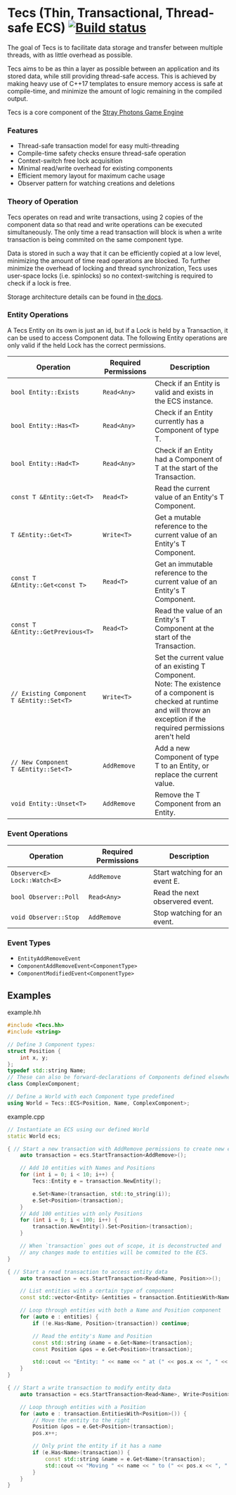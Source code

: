# Tecs (Thin, Transactional, Thread-safe ECS) [![Build status](https://badge.buildkite.com/48e772bb4b965d2edaa01fb82f13809680c2b060fc7cf3e7ae.svg?branch=master)](https://buildkite.com/frustra/tecs)

The goal of Tecs is to facilitate data storage and transfer between multiple threads,
with as little overhead as possible.

Tecs aims to be as thin a layer as possible between an application and its stored data,
while still providing thread-safe access. This is achieved by making heavy use of C++17 templates
to ensure memory access is safe at compile-time, and minimize the amount of logic remaining in the
compiled output.

Tecs is a core component of the [Stray Photons Game Engine](https://github.com/frustra/strayphotons)

### Features

 - Thread-safe transaction model for easy multi-threading
 - Compile-time safety checks ensure thread-safe operation
 - Context-switch free lock acquisition
 - Minimal read/write overhead for existing components
 - Efficient memory layout for maximum cache usage
 - Observer pattern for watching creations and deletions

### Theory of Operation

Tecs operates on read and write transactions, using 2 copies of the component data so that read and
write operations can be executed simultaneously. The only time a read transaction will block is when
a write transaction is being commited on the same component type.

Data is stored in such a way that it can be efficiently copied at a low level, minimizing the amount of
time read operations are blocked. To further minimize the overhead of locking and thread synchronization,
Tecs uses user-space locks (i.e. spinlocks) so no context-switching is required to check if a lock is free.

Storage architecture details can be found in [the docs](https://github.com/xthexder/Tecs/tree/master/docs).

### Entity Operations

A Tecs Entity on its own is just an id, but if a Lock is held by a Transaction, it can be used to
access Component data. The following Entity operations are only valid if the held Lock has the
correct permissions.

| Operation                                        | Required Permissions | Description                                                                 |
|--------------------------------------------------|----------------------|-----------------------------------------------------------------------------|
| `bool Entity::Exists`                            | `Read<Any>`          | Check if an Entity is valid and exists in the ECS instance.                 |
| `bool Entity::Has<T>`                            | `Read<Any>`          | Check if an Entity currently has a Component of type T.                     |
| `bool Entity::Had<T>`                            | `Read<Any>`          | Check if an Entity had a Component of T at the start of the Transaction.    |
| `const T &Entity::Get<T>`                        | `Read<T>`            | Read the current value of an Entity's T Component.                          |
| `T &Entity::Get<T>`                              | `Write<T>`           | Get a mutable reference to the current value of an Entity's T Component.    |
| `const T &Entity::Get<const T>`                  | `Read<T>`            | Get an immutable reference to the current value of an Entity's T Component. |
| `const T &Entity::GetPrevious<T>`                | `Read<T>`            | Read the value of an Entity's T Component at the start of the Transaction.  |
| `// Existing Component` <br> `T &Entity::Set<T>` | `Write<T>`           | Set the current value of an existing T Component. <br> Note: The existence of a component is checked at runtime and will throw an exception if the required permissions aren't held |
| `// New Component` <br> `T &Entity::Set<T>`      | `AddRemove`          | Add a new Component of type T to an Entity, or replace the current value.   |
| `void Entity::Unset<T>`                          | `AddRemove`          | Remove the T Component from an Entity.                                      |

### Event Operations

| Operation                    | Required Permissions | Description                     |
|------------------------------|----------------------|---------------------------------|
| `Observer<E> Lock::Watch<E>` | `AddRemove`          | Start watching for an event E.  |
| `bool Observer::Poll`        | `Read<Any>`          | Read the next observered event. |
| `void Observer::Stop`        | `AddRemove`          | Stop watching for an event.     |

### Event Types

 - `EntityAddRemoveEvent`
 - `ComponentAddRemoveEvent<ComponentType>`
 - `ComponentModifiedEvent<ComponentType>`

## Examples

example.hh
```c++
#include <Tecs.hh>
#include <string>

// Define 3 Component types:
struct Position {
    int x, y;
};
typedef std::string Name;
// These can also be forward-declarations of Components defined elsewhere.
class ComplexComponent;

// Define a World with each Component type predefined
using World = Tecs::ECS<Position, Name, ComplexComponent>;
```

example.cpp
```c++
// Instantiate an ECS using our defined World
static World ecs;

{ // Start a new transaction with AddRemove permissions to create new entities and components
    auto transaction = ecs.StartTransaction<AddRemove>();

    // Add 10 entities with Names and Positions
    for (int i = 0; i < 10; i++) {
        Tecs::Entity e = transaction.NewEntity();

        e.Set<Name>(transaction, std::to_string(i));
        e.Set<Position>(transaction);
    }
    // Add 100 entities with only Positions
    for (int i = 0; i < 100; i++) {
        transaction.NewEntity().Set<Position>(transaction);
    }

    // When `transaction` goes out of scope, it is deconstructed and
    // any changes made to entities will be commited to the ECS.
}

{ // Start a read transaction to access entity data
    auto transaction = ecs.StartTransaction<Read<Name, Position>>();

    // List entities with a certain type of component
    const std::vector<Entity> &entities = transaction.EntitiesWith<Name>();

    // Loop through entities with both a Name and Position component
    for (auto e : entities) {
        if (!e.Has<Name, Position>(transaction)) continue;

        // Read the entity's Name and Position
        const std::string &name = e.Get<Name>(transaction);
        const Position &pos = e.Get<Position>(transaction);

        std::cout << "Entity: " << name << " at (" << pos.x << ", " << pos.y << ")" << std::endl;
    }
}

{ // Start a write transaction to modify entity data
    auto transaction = ecs.StartTransaction<Read<Name>, Write<Position>>();

    // Loop through entities with a Position
    for (auto e : transaction.EntitiesWith<Position>()) {
        // Move the entity to the right
        Position &pos = e.Get<Position>(transaction);
        pos.x++;

        // Only print the entity if it has a name
        if (e.Has<Name>(transaction)) {
            const std::string &name = e.Get<Name>(transaction);
            std::cout << "Moving " << name << " to (" << pos.x << ", " << pos.y << ")" << std::endl;
        }
    }
}
```
